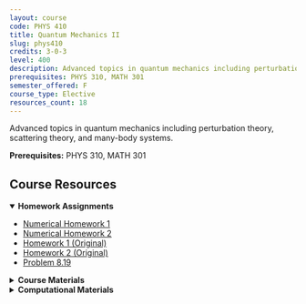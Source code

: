 ```yaml
---
layout: course
code: PHYS 410
title: Quantum Mechanics II
slug: phys410
credits: 3-0-3
level: 400
description: Advanced topics in quantum mechanics including perturbation theory, scattering theory, and many-body systems.
prerequisites: PHYS 310, MATH 301
semester_offered: F
course_type: Elective
resources_count: 18
---
```


Advanced topics in quantum mechanics including perturbation theory, scattering theory, and many-body systems.

**Prerequisites:** PHYS 310, MATH 301

## <i class="fas fa-book"></i> Course Resources

<details open>
<summary><strong><i class="fas fa-clipboard-list"></i> Homework Assignments</strong></summary>
<ul>
<li><a href="/assets/resources/electives/phys410/homework/NHW 1.pdf">Numerical Homework 1</a></li>
<li><a href="/assets/resources/electives/phys410/homework/Numerical Homework II.docx">Numerical Homework 2</a></li>
<li><a href="/assets/resources/electives/phys410/410NHW1.pdf">Homework 1 (Original)</a></li>
<li><a href="/assets/resources/electives/phys410/410NHW2.pdf">Homework 2 (Original)</a></li>
<li><a href="/assets/resources/electives/phys410/8.19.pdf">Problem 8.19</a></li>
</ul>
</details>

<details>
<summary><strong><i class="fas fa-book-open"></i> Course Materials</strong></summary>
<ul>
<li><a href="/assets/resources/electives/phys410/Ch11_Summary.pdf">Chapter 11 Summary</a></li>
<li><a href="/assets/resources/electives/phys410/Limitations of Perturbation Theory.pdf">Limitations of Perturbation Theory</a></li>
</ul>
</details>

<details>
<summary><strong><i class="fas fa-laptop-code"></i> Computational Materials</strong></summary>
<ul>
<li><a href="/assets/resources/electives/phys410/NumericalSchrodingerEquation.nb">Numerical Schrödinger Equation</a></li>
<li><a href="/assets/resources/electives/phys410/TransferMatrixApproach.nb">Transfer Matrix Approach</a></li>
</ul>
</details>